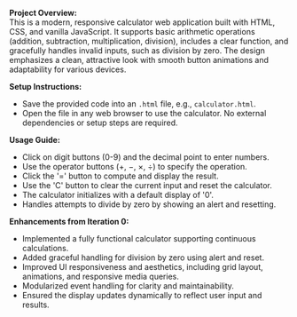 **Project Overview:**  
This is a modern, responsive calculator web application built with HTML, CSS, and vanilla JavaScript. It supports basic arithmetic operations (addition, subtraction, multiplication, division), includes a clear function, and gracefully handles invalid inputs, such as division by zero. The design emphasizes a clean, attractive look with smooth button animations and adaptability for various devices.

**Setup Instructions:**  
- Save the provided code into an `.html` file, e.g., `calculator.html`.  
- Open the file in any web browser to use the calculator. No external dependencies or setup steps are required.

**Usage Guide:**  
- Click on digit buttons (0-9) and the decimal point to enter numbers.  
- Use the operator buttons (+, −, ×, ÷) to specify the operation.  
- Click the '=' button to compute and display the result.  
- Use the 'C' button to clear the current input and reset the calculator.  
- The calculator initializes with a default display of '0'.  
- Handles attempts to divide by zero by showing an alert and resetting.

**Enhancements from Iteration 0:**  
- Implemented a fully functional calculator supporting continuous calculations.  
- Added graceful handling for division by zero using alert and reset.  
- Improved UI responsiveness and aesthetics, including grid layout, animations, and responsive media queries.  
- Modularized event handling for clarity and maintainability.  
- Ensured the display updates dynamically to reflect user input and results.